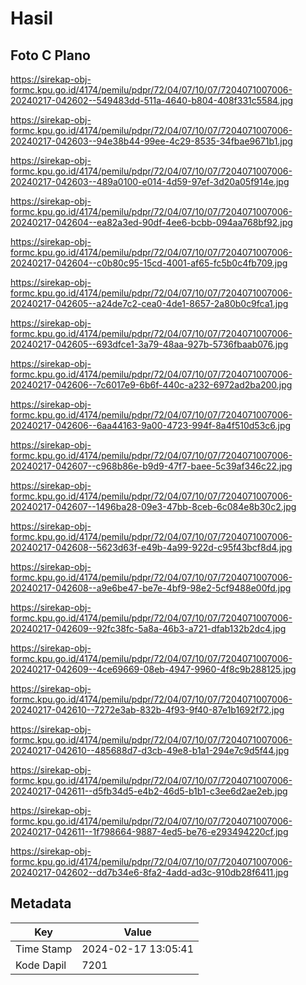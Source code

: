 # Hasil

## Foto C Plano

https://sirekap-obj-formc.kpu.go.id/4174/pemilu/pdpr/72/04/07/10/07/7204071007006-20240217-042602--549483dd-511a-4640-b804-408f331c5584.jpg

https://sirekap-obj-formc.kpu.go.id/4174/pemilu/pdpr/72/04/07/10/07/7204071007006-20240217-042603--94e38b44-99ee-4c29-8535-34fbae9671b1.jpg

https://sirekap-obj-formc.kpu.go.id/4174/pemilu/pdpr/72/04/07/10/07/7204071007006-20240217-042603--489a0100-e014-4d59-97ef-3d20a05f914e.jpg

https://sirekap-obj-formc.kpu.go.id/4174/pemilu/pdpr/72/04/07/10/07/7204071007006-20240217-042604--ea82a3ed-90df-4ee6-bcbb-094aa768bf92.jpg

https://sirekap-obj-formc.kpu.go.id/4174/pemilu/pdpr/72/04/07/10/07/7204071007006-20240217-042604--c0b80c95-15cd-4001-af65-fc5b0c4fb709.jpg

https://sirekap-obj-formc.kpu.go.id/4174/pemilu/pdpr/72/04/07/10/07/7204071007006-20240217-042605--a24de7c2-cea0-4de1-8657-2a80b0c9fca1.jpg

https://sirekap-obj-formc.kpu.go.id/4174/pemilu/pdpr/72/04/07/10/07/7204071007006-20240217-042605--693dfce1-3a79-48aa-927b-5736fbaab076.jpg

https://sirekap-obj-formc.kpu.go.id/4174/pemilu/pdpr/72/04/07/10/07/7204071007006-20240217-042606--7c6017e9-6b6f-440c-a232-6972ad2ba200.jpg

https://sirekap-obj-formc.kpu.go.id/4174/pemilu/pdpr/72/04/07/10/07/7204071007006-20240217-042606--6aa44163-9a00-4723-994f-8a4f510d53c6.jpg

https://sirekap-obj-formc.kpu.go.id/4174/pemilu/pdpr/72/04/07/10/07/7204071007006-20240217-042607--c968b86e-b9d9-47f7-baee-5c39af346c22.jpg

https://sirekap-obj-formc.kpu.go.id/4174/pemilu/pdpr/72/04/07/10/07/7204071007006-20240217-042607--1496ba28-09e3-47bb-8ceb-6c084e8b30c2.jpg

https://sirekap-obj-formc.kpu.go.id/4174/pemilu/pdpr/72/04/07/10/07/7204071007006-20240217-042608--5623d63f-e49b-4a99-922d-c95f43bcf8d4.jpg

https://sirekap-obj-formc.kpu.go.id/4174/pemilu/pdpr/72/04/07/10/07/7204071007006-20240217-042608--a9e6be47-be7e-4bf9-98e2-5cf9488e00fd.jpg

https://sirekap-obj-formc.kpu.go.id/4174/pemilu/pdpr/72/04/07/10/07/7204071007006-20240217-042609--92fc38fc-5a8a-46b3-a721-dfab132b2dc4.jpg

https://sirekap-obj-formc.kpu.go.id/4174/pemilu/pdpr/72/04/07/10/07/7204071007006-20240217-042609--4ce69669-08eb-4947-9960-4f8c9b288125.jpg

https://sirekap-obj-formc.kpu.go.id/4174/pemilu/pdpr/72/04/07/10/07/7204071007006-20240217-042610--7272e3ab-832b-4f93-9f40-87e1b1692f72.jpg

https://sirekap-obj-formc.kpu.go.id/4174/pemilu/pdpr/72/04/07/10/07/7204071007006-20240217-042610--485688d7-d3cb-49e8-b1a1-294e7c9d5f44.jpg

https://sirekap-obj-formc.kpu.go.id/4174/pemilu/pdpr/72/04/07/10/07/7204071007006-20240217-042611--d5fb34d5-e4b2-46d5-b1b1-c3ee6d2ae2eb.jpg

https://sirekap-obj-formc.kpu.go.id/4174/pemilu/pdpr/72/04/07/10/07/7204071007006-20240217-042611--1f798664-9887-4ed5-be76-e293494220cf.jpg

https://sirekap-obj-formc.kpu.go.id/4174/pemilu/pdpr/72/04/07/10/07/7204071007006-20240217-042602--dd7b34e6-8fa2-4add-ad3c-910db28f6411.jpg


## Metadata

| Key        | Value               |
| ---------- | ------------------- |
| Time Stamp | 2024-02-17 13:05:41 |
| Kode Dapil | 7201                |



